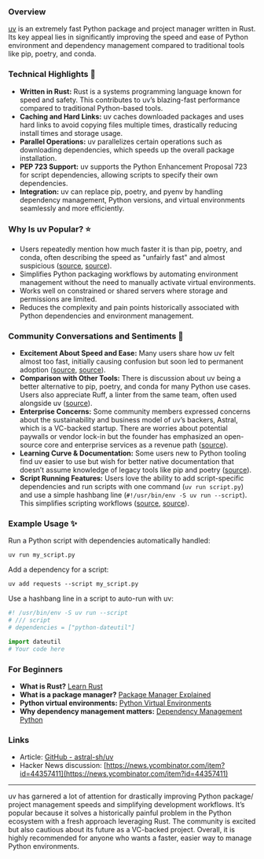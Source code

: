 ### Overview

[uv](https://github.com/astral-sh/uv) is an extremely fast Python package and project manager written in Rust. Its key appeal lies in significantly improving the speed and ease of Python environment and dependency management compared to traditional tools like pip, poetry, and conda.

### Technical Highlights 🚀
- **Written in Rust:** Rust is a systems programming language known for speed and safety. This contributes to uv’s blazing-fast performance compared to traditional Python-based tools.
- **Caching and Hard Links:** uv caches downloaded packages and uses hard links to avoid copying files multiple times, drastically reducing install times and storage usage.
- **Parallel Operations:** uv parallelizes certain operations such as downloading dependencies, which speeds up the overall package installation.
- **PEP 723 Support:** uv supports the Python Enhancement Proposal 723 for script dependencies, allowing scripts to specify their own dependencies.
- **Integration:** uv can replace pip, poetry, and pyenv by handling dependency management, Python versions, and virtual environments seamlessly and more efficiently.

### Why Is uv Popular? ⭐
- Users repeatedly mention how much faster it is than pip, poetry, and conda, often describing the speed as "unfairly fast" and almost suspicious ([source](https://news.ycombinator.com/item?id=44358367), [source](https://news.ycombinator.com/item?id=44358107)).
- Simplifies Python packaging workflows by automating environment management without the need to manually activate virtual environments.
- Works well on constrained or shared servers where storage and permissions are limited.
- Reduces the complexity and pain points historically associated with Python dependencies and environment management.

### Community Conversations and Sentiments 💬
- **Excitement About Speed and Ease:** Many users share how uv felt almost too fast, initially causing confusion but soon led to permanent adoption ([source](https://news.ycombinator.com/item?id=44358107), [source](https://news.ycombinator.com/item?id=44358123)).
- **Comparison with Other Tools:** There is discussion about uv being a better alternative to pip, poetry, and conda for many Python use cases. Users also appreciate Ruff, a linter from the same team, often used alongside uv ([source](https://news.ycombinator.com/item?id=44358123)).
- **Enterprise Concerns:** Some community members expressed concerns about the sustainability and business model of uv’s backers, Astral, which is a VC-backed startup. There are worries about potential paywalls or vendor lock-in but the founder has emphasized an open-source core and enterprise services as a revenue path ([source](https://news.ycombinator.com/item?id=44358216)).
- **Learning Curve & Documentation:** Some users new to Python tooling find uv easier to use but wish for better native documentation that doesn’t assume knowledge of legacy tools like pip and poetry ([source](https://news.ycombinator.com/item?id=44358555)).
- **Script Running Features:** Users love the ability to add script-specific dependencies and run scripts with one command (`uv run script.py`) and use a simple hashbang line (`#!/usr/bin/env -S uv run --script`). This simplifies scripting workflows ([source](https://news.ycombinator.com/item?id=44359113), [source](https://news.ycombinator.com/item?id=44358181)).

### Example Usage ✨
Run a Python script with dependencies automatically handled:
```
uv run my_script.py
```
Add a dependency for a script:
```
uv add requests --script my_script.py
```
Use a hashbang line in a script to auto-run with uv:
```python
#! /usr/bin/env -S uv run --script
# /// script
# dependencies = ["python-dateutil"]

import dateutil
# Your code here
```

### For Beginners
- **What is Rust?** [Learn Rust](https://www.google.com/search?q=rust+programming+language)
- **What is a package manager?** [Package Manager Explained](https://www.google.com/search?q=package+manager+python)
- **Python virtual environments:** [Python Virtual Environments](https://www.google.com/search?q=python+virtual+environment)
- **Why dependency management matters:** [Dependency Management Python](https://www.google.com/search?q=python+dependency+management)

### Links
- Article: [GitHub - astral-sh/uv](https://github.com/astral-sh/uv)
- Hacker News discussion: [https://news.ycombinator.com/item?id=44357411](https://news.ycombinator.com/item?id=44357411)

---

uv has garnered a lot of attention for drastically improving Python package/ project management speeds and simplifying development workflows. It’s popular because it solves a historically painful problem in the Python ecosystem with a fresh approach leveraging Rust. The community is excited but also cautious about its future as a VC-backed project. Overall, it is highly recommended for anyone who wants a faster, easier way to manage Python environments.

